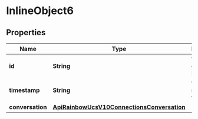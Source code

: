 

# InlineObject6

## Properties

Name | Type | Description | Notes
------------ | ------------- | ------------- | -------------
**id** | **String** | the connection Id | 
**timestamp** | **String** | the notification timestamp | 
**conversation** | [**ApiRainbowUcsV10ConnectionsConversation**](ApiRainbowUcsV10ConnectionsConversation.md) |  | 



